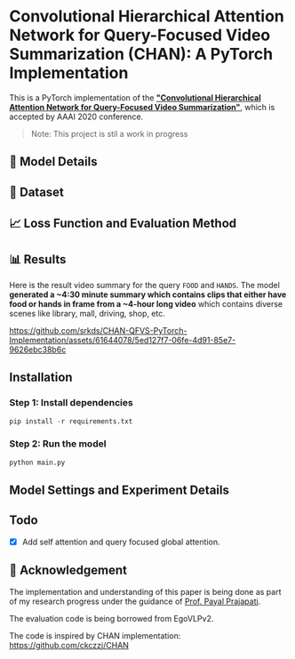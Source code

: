 # Convolutional Hierarchical Attention Network for Query-Focused Video Summarization (CHAN): A PyTorch Implementation

This is a PyTorch implementation of the [**"Convolutional Hierarchical Attention Network for Query-Focused Video Summarization"**](https://arxiv.org/abs/2002.03740), which is accepted by AAAI 2020 conference.

> Note: This project is stil a work in progress

## 🎥 Model Details

## 📑 Dataset

## 📈 Loss Function and Evaluation Method

## 📊 Results

Here is the result video summary for the query `FOOD` and `HANDS`. The model **generated a ~4:30 minute summary which contains clips that either have food or hands in frame from a ~4-hour long video** which contains diverse scenes like library, mall, driving, shop, etc.

https://github.com/srkds/CHAN-QFVS-PyTorch-Implementation/assets/61644078/5ed127f7-06fe-4d91-85e7-9626ebc38b6c

## Installation

### Step 1: Install dependencies

```py
pip install -r requirements.txt
```

### Step 2: Run the model

```py
python main.py
```

## Model Settings and Experiment Details

## Todo

- [x] Add self attention and query focused global attention.

## 🙏 Acknowledgement

The implementation and understanding of this paper is being done as part of my research progress under the guidance of [Prof. Payal Prajapati](https://ldce.ac.in/faculty/payal.prajapati.129).

The evaluation code is being borrowed from EgoVLPv2.

The code is inspired by CHAN implementation:
https://github.com/ckczzj/CHAN
